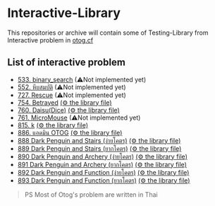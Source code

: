 # Interactive-Library

This repositories or archive will contain some of Testing-Library from Interactive problem in [otog.cf](https://otog.cf)

## List of interactive problem
- [533. binary_search](https://api.otog.cf/problem/doc/533) (⚠Not implemented yet)
- [552. หีบสมบัติ](https://api.otog.cf/problem/doc/552) (⚠Not implemented yet)
- [727. Rescue](https://api.otog.cf/problem/doc/727) (⚠Not implemented yet)
- [754. Betrayed](https://api.otog.cf/problem/doc/754) [(⚙ the library file)](./754%20Betrayed/Betrayed.h)
- [760. Daisu(Dice)](https://api.otog.cf/problem/doc/760) [(⚙ the library file)](./760%20DICE/Orange.h)
- [761. MicroMouse](https://api.otog.cf/problem/doc/761) (⚠Not implemented yet)
- [815. k](https://api.otog.cf/problem/doc/815) [(⚙ the library file)](./815%20K/k.h)
- [886. แอดมิน OTOG](https://api.otog.cf/problem/doc/886) [(⚙ the library file)](./886%20Admin%20OTOG/admin.h)
- [888 Dark Penguin and Stairs (ง่ายโคตร)](https://api.otog.cf/problem/doc/888) [(⚙ the library file)](./888%20Dark%20Penguin%20and%20Stairs%20Easy/stairs.h)
- [889 Dark Penguin and Stairs (ยากโคตร)](https://api.otog.cf/problem/doc/889) [(⚙ the library file)](./889%20Dark%20Penguin%20and%20Stairs%20Hard/stairs.h)
- [890 Dark Penguin and Archery (ง่ายโคตร)](https://api.otog.cf/problem/doc/890) [(⚙ the library file)](./890%20Dark%20Penguin%20and%20Archery%20Easy/archery.h)
- [891 Dark Penguin and Archery (ยากโคตร)](https://api.otog.cf/problem/doc/891) [(⚙ the library file)](./891%20Dark%20Penguin%20and%20Archery%20Hard/archery.h)
- [892 Dark Penguin and Function (ง่ายโคตร)](https://api.otog.cf/problem/doc/892) [(⚙ the library file)](./892%20Dark%20Penguin%20and%20Function%20Easy/function.h)
- [893 Dark Penguin and Function (ยากโคตร)](https://api.otog.cf/problem/doc/893) [(⚙ the library file)](./893%20Dark%20Penguin%20and%20Function%20Hard/function.h)

> PS Most of Otog's problem are written in Thai
